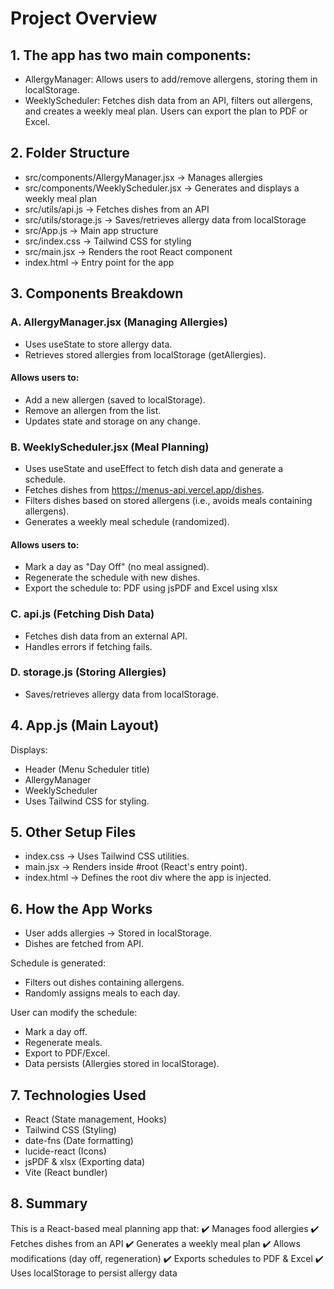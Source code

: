 # Project Overview

## 1. The app has two main components:

* AllergyManager: Allows users to add/remove allergens, storing them in localStorage.
* WeeklyScheduler: Fetches dish data from an API, filters out allergens, and creates a weekly meal plan. Users can export the plan to PDF or Excel.

## 2. Folder Structure
* src/components/AllergyManager.jsx → Manages allergies
* src/components/WeeklyScheduler.jsx → Generates and displays a weekly meal plan
* src/utils/api.js → Fetches dishes from an API
* src/utils/storage.js → Saves/retrieves allergy data from localStorage
* src/App.js → Main app structure
* src/index.css → Tailwind CSS for styling
* src/main.jsx → Renders the root React component
* index.html → Entry point for the app

## 3. Components Breakdown

### A. AllergyManager.jsx (Managing Allergies)

* Uses useState to store allergy data.
* Retrieves stored allergies from localStorage (getAllergies).

#### Allows users to:

* Add a new allergen (saved to localStorage).
* Remove an allergen from the list.
* Updates state and storage on any change.

### B. WeeklyScheduler.jsx (Meal Planning)

* Uses useState and useEffect to fetch dish data and generate a schedule.
* Fetches dishes from https://menus-api.vercel.app/dishes.
* Filters dishes based on stored allergens (i.e., avoids meals containing allergens).
* Generates a weekly meal schedule (randomized).

#### Allows users to:

* Mark a day as "Day Off" (no meal assigned).
* Regenerate the schedule with new dishes.
* Export the schedule to: PDF using jsPDF and Excel using xlsx

### C. api.js (Fetching Dish Data)

* Fetches dish data from an external API.
* Handles errors if fetching fails.

### D. storage.js (Storing Allergies)

* Saves/retrieves allergy data from localStorage.

## 4. App.js (Main Layout)

Displays:
* Header (Menu Scheduler title)
* AllergyManager
* WeeklyScheduler
* Uses Tailwind CSS for styling.

## 5. Other Setup Files

* index.css → Uses Tailwind CSS utilities.
* main.jsx → Renders <App /> inside #root (React's entry point).
* index.html → Defines the root div where the app is injected.

## 6. How the App Works

* User adds allergies → Stored in localStorage.
* Dishes are fetched from API.

Schedule is generated:
* Filters out dishes containing allergens.
* Randomly assigns meals to each day.

User can modify the schedule:
* Mark a day off.
* Regenerate meals.
* Export to PDF/Excel.
* Data persists (Allergies stored in localStorage).

## 7. Technologies Used

* React (State management, Hooks)
* Tailwind CSS (Styling)
* date-fns (Date formatting)
* lucide-react (Icons)
* jsPDF & xlsx (Exporting data)
* Vite (React bundler)

## 8. Summary

This is a React-based meal planning app that: ✔️ Manages food allergies
✔️ Fetches dishes from an API
✔️ Generates a weekly meal plan
✔️ Allows modifications (day off, regeneration)
✔️ Exports schedules to PDF & Excel
✔️ Uses localStorage to persist allergy data